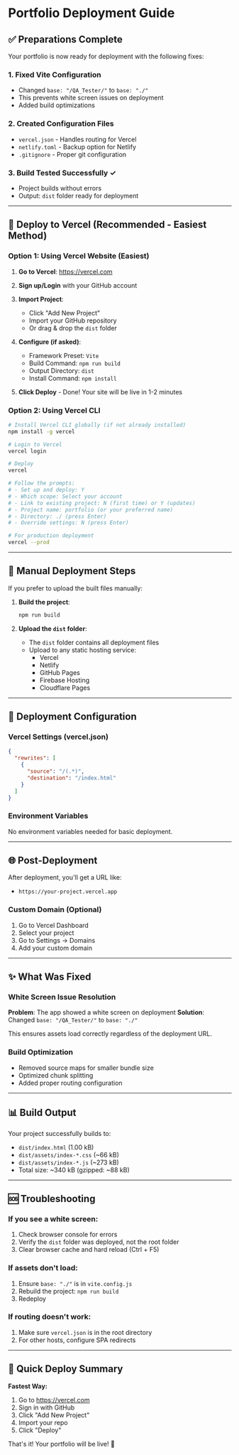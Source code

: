 # Portfolio Deployment Guide

## ✅ Preparations Complete

Your portfolio is now ready for deployment with the following fixes:

### 1. Fixed Vite Configuration

- Changed `base: "/QA_Tester/"` to `base: "./"`
- This prevents white screen issues on deployment
- Added build optimizations

### 2. Created Configuration Files

- `vercel.json` - Handles routing for Vercel
- `netlify.toml` - Backup option for Netlify
- `.gitignore` - Proper git configuration

### 3. Build Tested Successfully ✓

- Project builds without errors
- Output: `dist` folder ready for deployment

---

## 🚀 Deploy to Vercel (Recommended - Easiest Method)

### Option 1: Using Vercel Website (Easiest)

1. **Go to Vercel**: https://vercel.com
2. **Sign up/Login** with your GitHub account
3. **Import Project**:

   - Click "Add New Project"
   - Import your GitHub repository
   - Or drag & drop the `dist` folder

4. **Configure (if asked)**:

   - Framework Preset: `Vite`
   - Build Command: `npm run build`
   - Output Directory: `dist`
   - Install Command: `npm install`

5. **Click Deploy** - Done! Your site will be live in 1-2 minutes

### Option 2: Using Vercel CLI

```bash
# Install Vercel CLI globally (if not already installed)
npm install -g vercel

# Login to Vercel
vercel login

# Deploy
vercel

# Follow the prompts:
# - Set up and deploy: Y
# - Which scope: Select your account
# - Link to existing project: N (first time) or Y (updates)
# - Project name: portfolio (or your preferred name)
# - Directory: ./ (press Enter)
# - Override settings: N (press Enter)

# For production deployment
vercel --prod
```

---

## 📁 Manual Deployment Steps

If you prefer to upload the built files manually:

1. **Build the project**:

   ```bash
   npm run build
   ```

2. **Upload the `dist` folder**:
   - The `dist` folder contains all deployment files
   - Upload to any static hosting service:
     - Vercel
     - Netlify
     - GitHub Pages
     - Firebase Hosting
     - Cloudflare Pages

---

## 🔧 Deployment Configuration

### Vercel Settings (vercel.json)

```json
{
  "rewrites": [
    {
      "source": "/(.*)",
      "destination": "/index.html"
    }
  ]
}
```

### Environment Variables

No environment variables needed for basic deployment.

---

## 🌐 Post-Deployment

After deployment, you'll get a URL like:

- `https://your-project.vercel.app`

### Custom Domain (Optional)

1. Go to Vercel Dashboard
2. Select your project
3. Go to Settings → Domains
4. Add your custom domain

---

## ✨ What Was Fixed

### White Screen Issue Resolution

**Problem**: The app showed a white screen on deployment
**Solution**: Changed `base: "/QA_Tester/"` to `base: "./"`

This ensures assets load correctly regardless of the deployment URL.

### Build Optimization

- Removed source maps for smaller bundle size
- Optimized chunk splitting
- Added proper routing configuration

---

## 📊 Build Output

Your project successfully builds to:

- `dist/index.html` (1.00 kB)
- `dist/assets/index-*.css` (~66 kB)
- `dist/assets/index-*.js` (~273 kB)
- Total size: ~340 kB (gzipped: ~88 kB)

---

## 🆘 Troubleshooting

### If you see a white screen:

1. Check browser console for errors
2. Verify the `dist` folder was deployed, not the root folder
3. Clear browser cache and hard reload (Ctrl + F5)

### If assets don't load:

1. Ensure `base: "./"` is in `vite.config.js`
2. Rebuild the project: `npm run build`
3. Redeploy

### If routing doesn't work:

1. Make sure `vercel.json` is in the root directory
2. For other hosts, configure SPA redirects

---

## 🎉 Quick Deploy Summary

**Fastest Way:**

1. Go to https://vercel.com
2. Sign in with GitHub
3. Click "Add New Project"
4. Import your repo
5. Click "Deploy"

That's it! Your portfolio will be live! 🚀
